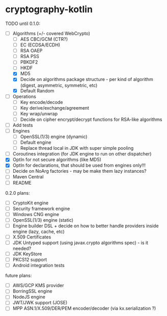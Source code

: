 # cryptography-kotlin

TODO until 0.1.0:

* [ ] Algorithms (+/- covered WebCrypto)
    * [ ] AES CBC/GCM (CTR?)
    * [ ] EC (ECDSA/ECDH)
    * [ ] RSA OAEP
    * [ ] RSA PSS
    * [ ] PBKDF2
    * [ ] HKDF
    * [X] MD5
    * [x] Decide on algorithms package structure - per kind of algorithm (digest, asymmetric, symmetric, etc)
    * [x] Default Random
* [ ] Operations
    * [ ] Key encode/decode
    * [ ] Key derive/exchange/agreement
    * [ ] Key wrap/unwrap
    * [ ] Decide on cipher encrypt/decrypt functions for RSA-like algorithms
* [ ] Add tests
* [ ] Engines
    * [ ] OpenSSL(1/3) engine (dynamic)
    * [ ] Default engine
    * [ ] Replace thread local in JDK with super simple pooling
* [ ] Coroutines integration (for JDK engine to run on other dispatcher)
* [X] OptIn for not secure algorithms (like MD5)
* [X] OptIn for declarations, that should be used from engines only!!!
* [ ] Decide on NoArg factories - may be make them lazy instances?
* [ ] Maven Central
* [ ] README

0.2.0 plans:

* [ ] CryptoKit engine
* [ ] Security framework engine
* [ ] Windows CNG engine
* [ ] OpenSSL(1/3) engine (static)
* [ ] Engine builder DSL + decide on how to better handle providers inside engine (lazy, cache, etc)
* [ ] X.509 Certificates
* [ ] JDK Untyped support (using javax.crypto algorithms spec) - is it needed?
* [ ] JDK KeyStore
* [ ] PKCS12 support
* [ ] Android integration tests

future plans:

* [ ] AWS/GCP KMS provider
* [ ] BorringSSL engine
* [ ] NodeJS engine
* [ ] JWT/JWK support (JOSE)
* [ ] MPP ASN.1/X.509/DER/PEM encoder/decoder (via kx.serialization ?)

